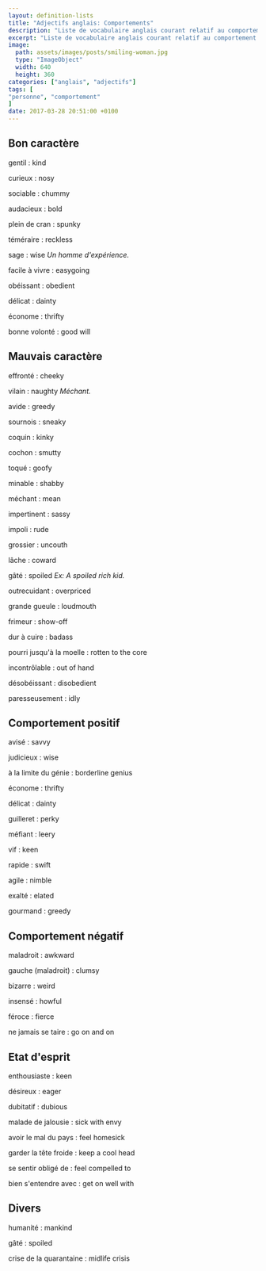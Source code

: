 ```yaml
---
layout: definition-lists
title: "Adjectifs anglais: Comportements"
description: "Liste de vocabulaire anglais courant relatif au comportement d'une personne."
excerpt: "Liste de vocabulaire anglais courant relatif au comportement d'une personne."
image:
  path: assets/images/posts/smiling-woman.jpg
  type: "ImageObject"
  width: 640
  height: 360
categories: ["anglais", "adjectifs"]
tags: [
"personne", "comportement"
]
date: 2017-03-28 20:51:00 +0100
---
```


## Bon caractère

gentil
: kind

curieux
: nosy

sociable
: chummy

audacieux
: bold

plein de cran
: spunky

téméraire
: reckless

sage
: wise
*Un homme d'expérience.*

facile à vivre
: easygoing

obéissant
: obedient

délicat
: dainty

économe
: thrifty

bonne volonté
: good will


## Mauvais caractère

effronté
: cheeky

vilain
: naughty
*Méchant.*

avide
: greedy

sournois
: sneaky

coquin
: kinky

cochon
: smutty

toqué
: goofy

minable
: shabby

méchant
: mean

impertinent
: sassy

impoli
: rude

grossier
: uncouth

lâche
: coward

gâté
: spoiled
*Ex: A spoiled rich kid.*

outrecuidant
: overpriced

grande gueule
: loudmouth

frimeur
: show-off

dur à cuire
: badass

pourri jusqu'à la moelle
: rotten to the core

incontrôlable
: out of hand

désobéissant
: disobedient

paresseusement
: idly


## Comportement positif

avisé
: savvy

judicieux
: wise

à la limite du génie
: borderline genius

économe
: thrifty

délicat
: dainty

guilleret
: perky

méfiant
: leery

vif
: keen

rapide
: swift

agile
: nimble

exalté
: elated

gourmand
: greedy


## Comportement négatif

maladroit
: awkward

gauche (maladroit)
: clumsy

bizarre
: weird

insensé
: howful

féroce
: fierce

ne jamais se taire
: go on and on


## Etat d'esprit

enthousiaste
: keen

désireux
: eager

dubitatif
: dubious

malade de jalousie
: sick with envy

avoir le mal du pays
: feel homesick

garder la tête froide
: keep a cool head

se sentir obligé de
: feel compelled to

bien s'entendre avec
: get on well with


## Divers

humanité
: mankind

gâté
: spoiled

crise de la quarantaine
: midlife crisis
